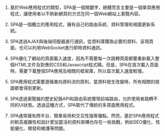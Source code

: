 

1. 基於Web應用程式的類型，SPA是一個關鍵字，總體而言主要是一個單頁應用程式，讓使用者以不刷新網頁的方式在同一個Web網站上瀏覽內容。

2. SPA是一個獨立的應用程式，擁有自己的路由系統、資料管理和視圖更新系統。

3. SPA透過AJAX與後端伺服器進行通訊，從資料庫獲取必要的資料、呈現頁面，也可以利用WebSocket進行即時資料通訊。

4. SPA優化了網站的頁面載入速度，因為不需要每一次跳轉頁面都要重新載入整個HTML文件及對應的CSS和Javascript程式碼。但是，SPA在首次載入頁面時，需要下載整個SPA應用及相關的框架庫，所以首次載入速度較慢。

5. SPA應用程式需要遵循單向資料流的原則，當資料發生改變時，所有相關的視圖都會得到更新。

6. SPA透過瀏覽器的歷史紀錄API和路由系統實現前端路由，允許使用者跳轉不同的UI狀態。透過這種方式，SPA取代了傳統的多頁面應用程式。

7. SPA通常擁有跨平台、簡單易用和交互性強等優點。然而，基於SPA應用程式的較高複雜性和設計更加靈活的資料架構也存在一些挑戰，例如SEO優化、性能優化、開發和維護等問題。